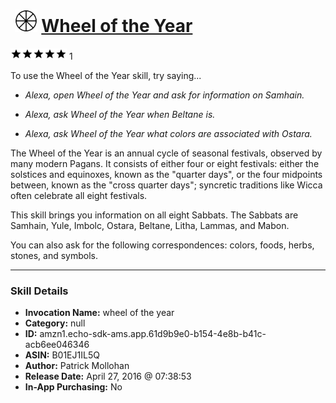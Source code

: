 # &nbsp;<img src="skill_icon" alt="Wheel of the Year icon" width="36"> [Wheel of the Year](http://alexa.amazon.com/#skills/amzn1.echo-sdk-ams.app.61d9b9e0-b154-4e8b-b41c-acb6ee046346)
![5 stars](../../images/ic_star_black_18dp_1x.png)![5 stars](../../images/ic_star_black_18dp_1x.png)![5 stars](../../images/ic_star_black_18dp_1x.png)![5 stars](../../images/ic_star_black_18dp_1x.png)![5 stars](../../images/ic_star_black_18dp_1x.png) 1

To use the Wheel of the Year skill, try saying...

* *Alexa, open Wheel of the Year and ask for information on Samhain.*

* *Alexa, ask Wheel of the Year when Beltane is.*

* *Alexa, ask Wheel of the Year what colors are associated with Ostara.*

The Wheel of the Year is an annual cycle of seasonal festivals, observed by many modern Pagans. It consists of either four or eight festivals: either the solstices and equinoxes, known as the "quarter days", or the four midpoints between, known as the "cross quarter days"; syncretic traditions like Wicca often celebrate all eight festivals.

This skill brings you information on all eight Sabbats. The Sabbats are Samhain, Yule, Imbolc, Ostara, Beltane, Litha, Lammas, and Mabon.

You can also ask for the following correspondences: colors, foods, herbs, stones, and symbols.

***

### Skill Details

* **Invocation Name:** wheel of the year
* **Category:** null
* **ID:** amzn1.echo-sdk-ams.app.61d9b9e0-b154-4e8b-b41c-acb6ee046346
* **ASIN:** B01EJ1IL5Q
* **Author:** Patrick Mollohan
* **Release Date:** April 27, 2016 @ 07:38:53
* **In-App Purchasing:** No
